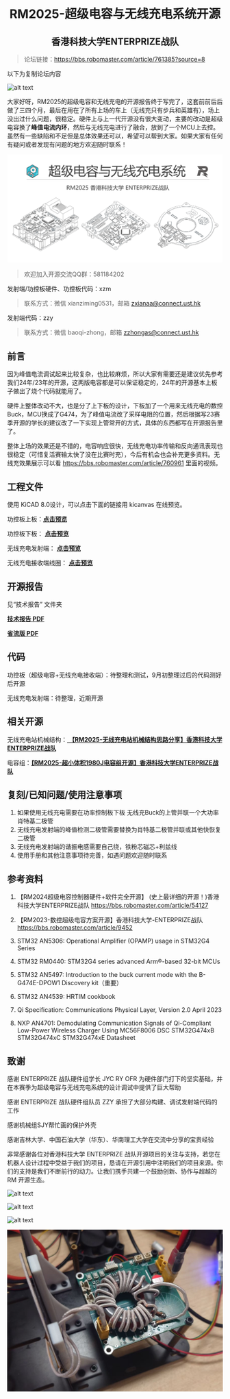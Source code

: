 <div align="center">

# RM2025-超级电容与无线充电系统开源
## 香港科技大学ENTERPRIZE战队

</div>

> 论坛链接：https://bbs.robomaster.com/article/761385?source=8

以下为复制论坛内容

![alt text](image/1.png)

大家好呀，RM2025的超级电容和无线充电的开源报告终于写完了，这套前前后后做了三四个月，最后在用在了所有上场的车上（无线充只有步兵和英雄有），场上没出过什么问题，很稳定。硬件上与上一代开源没有很大变动，主要的改动是超级电容换了**峰值电流内环**，然后与无线充电进行了融合，放到了一个MCU上去控。虽然有一些缺陷和不足但是总体效果还可以，希望可以帮到大家。如果大家有任何有疑问或者发现有问题的地方欢迎随时联系！

![alt text](image/2.png)

> 欢迎加入开源交流QQ群：581184202

发射端/功控板硬件、功控板代码：xzm
> 联系方式：微信 xianziming0531，邮箱 zxianaa@connect.ust.hk

发射端代码：zzy
> 联系方式：微信 baoqi-zhong，邮箱 zzhongas@connect.ust.hk

## 前言

因为峰值电流调试起来比较复杂，也比较麻烦，所以大家有需要还是建议优先参考我们24年/23年的开源，这两版电容都是可以保证稳定的，24年的开源基本上板子做出了烧个代码就能用了。

硬件上整体改动不大，也是分了上下板的设计，下板加了一个用来无线充电的数控Buck，MCU换成了G474，为了峰值电流改了采样电阻的位置，然后根据写23赛季开源的学长的建议改了一下实现上管常开的方式，具体的东西都写在开源报告里了。

整体上场的效果还是不错的，电容响应很快，无线充电功率传输和反向通讯表现也很稳定（可惜复活赛输太快了没在比赛时充），今后有机会也会补充更多资料。无线充效果展示可以看 https://bbs.robomaster.com/article/760961 里面的视频。

## 工程文件

使用 KiCAD 8.0设计，可以点击下面的链接用 kicanvas 在线预览。

功控板上板：[<u>**点击预览**</u>](https://kicanvas.org/?github=https%3A%2F%2Fgithub.com%2Fhkustenterprize%2FRM2025-PowerControlBoard-WirelessCharging%2Ftree%2Fmain%2FPowerControl_PCM_V0.1_Control)

功控板下板： [<u>**点击预览**</u>](https://kicanvas.org/?github=https%3A%2F%2Fgithub.com%2Fhkustenterprize%2FRM2025-PowerControlBoard-WirelessCharging%2Ftree%2Fmain%2FPowerControl_PCM_V0.1_Power )

无线充电发射端： [<u>**点击预览**</u>](https://kicanvas.org/?github=https%3A%2F%2Fgithub.com%2Fhkustenterprize%2FRM2025-PowerControlBoard-WirelessCharging%2Ftree%2Fmain%2FWirelessCharger_V0.1 )

无线充电接收端线圈： [<u>**点击预览**</u>](https://kicanvas.org/?github=https%3A%2F%2Fgithub.com%2Fhkustenterprize%2FRM2025-PowerControlBoard-WirelessCharging%2Ftree%2Fmain%2FPowerControlBoard_RXCoil_V0.1 )

## 开源报告

见“技术报告” 文件夹

[**技术报告 PDF**](https://github.com/hkustenterprize/RM2025-PowerControlBoard-WirelessCharging/blob/main/%E6%8A%80%E6%9C%AF%E6%8A%A5%E5%91%8A/RM2025%E8%B6%85%E7%BA%A7%E7%94%B5%E5%AE%B9%E4%B8%8E%E6%97%A0%E7%BA%BF%E5%85%85%E7%94%B5%E7%B3%BB%E7%BB%9F%E6%8A%80%E6%9C%AF%E6%8A%A5%E5%91%8A.pdf)

[**省流版 PDF**](https://github.com/hkustenterprize/RM2025-PowerControlBoard-WirelessCharging/blob/main/%E6%8A%80%E6%9C%AF%E6%8A%A5%E5%91%8A/%E7%9C%81%E6%B5%81%E7%89%88.pdf)

## 代码

功控板（超级电容+无线充电接收端）：待整理和测试，9月初整理过后的代码测好后开源

无线充电发射端：待整理，近期开源

## 相关开源
无线充电站机械结构：[ **【RM2025-无线充电站机械结构思路分享】香港科技大学ENTERPRIZE战队** ](https://bbs.robomaster.com/article/760961)

电容组：[**【RM2025-超小体积1980J电容组开源】香港科技大学ENTERPRIZE战队**](https://bbs.robomaster.com/article/760959)

## 复刻/已知问题/使用注意事项

1. 如果使用无线充电需要在功率控制板下板 无线充Buck的上管并联一个大功率肖特基二极管
2. 无线充电发射端的峰值检测二极管需要替换为肖特基二极管并联或其他快恢复二极管
3. 无线充电发射端的谐振电感需要自己绕，铁粉芯磁芯+利兹线
4. 使用手册和其他注意事项待完善，如遇问题欢迎随时联系



## 参考资料
1. 【RM2024超级电容控制器硬件+软件完全开源】 (史上最详细的开源！)香港科技大学ENTERPRIZE战队 https://bbs.robomaster.com/article/54127

2. 【RM2023-数控超级电容方案开源】香港科技大学-ENTERPRIZE战队 https://bbs.robomaster.com/article/9452

3. STM32 AN5306: Operational Amplifier (OPAMP) usage in STM32G4 Series

4. STM32 RM0440: STM32G4 series advanced Arm®-based 32-bit MCUs

5. STM32 AN5497: Introduction to the buck current mode with the B-G474E-DPOW1 Discovery kit（重要）

6. STM32 AN4539: HRTIM cookbook 

7. Qi Specification: Communications Physical Layer, Version 2.0 April 2023 

8. NXP AN4701: Demodulating Communication Signals of Qi-Compliant Low-Power Wireless Charger Using MC56F8006 DSC
STM32G474xB STM32G474xC STM32G474xE Datasheet 

## 致谢
感谢 ENTERPRIZE 战队硬件组学长 JYC RY OFR 为硬件部门打下的坚实基础，并在本赛季为超级电容与无线充电系统的设计调试中提供了巨大帮助

感谢 ENTERPRIZE 战队硬件组队员 ZZY 承担了大部分构建、调试发射端代码的工作

感谢机械组SJY帮忙画的保护外壳

感谢吉林大学、中国石油大学（华东）、华南理工大学在交流中分享的宝贵经验

非常感谢各位对香港科技大学 ENTERPRIZE 战队开源项目的关注与支持，若您在机器人设计过程中受益于我们的项目，恳请在开源引用中注明我们的项目来源。你们的支持是我们不断前行的动力。让我们携手共建一个鼓励创新、协作与超越的 RM 开源生态。

![alt text](image/3.png)

![alt text](image/4.png)

![alt text](image/5.png)

![alt text](image/6.png)
